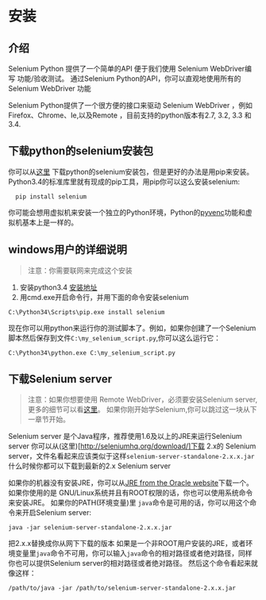 # 安装
## 介绍
Selenium Python 提供了一个简单的API 便于我们使用 Selenium WebDriver编写 功能/验收测试。
通过Selenium Python的API，你可以直观地使用所有的 Selenium WebDriver 功能

Selenium Python提供了一个很方便的接口来驱动 Selenium WebDriver ，例如 Firefox、Chrome、Ie,以及Remote
，目前支持的python版本有2.7, 3.2, 3.3 和 3.4.

## 下载python的selenium安装包
你可以从[这里](http://pypi.python.org/pypi/selenium) 下载python的selenium安装包，但是更好的办法是用pip来安装。
Python3.4的标准库里就有现成的pip工具，用pip你可以这么安装selenium:
```shell
  pip install selenium
```
你可能会想用虚拟机来安装一个独立的Python环境，Python的[pyvenc](http://docs.python.org/3.4/using/scripts.html#scripts-pyvenv)功能和虚拟机基本上是一样的。

## windows用户的详细说明
>注意：你需要联网来完成这个安装

1. 安装python3.4 [安装地址](http://www.python.org/download)
2. 用cmd.exe开启命令行，并用下面的命令安装selenium
```shell
C:\Python34\Scripts\pip.exe install selenium
```
现在你可以用python来运行你的测试脚本了。例如，如果你创建了一个Selenium脚本然后保存到文件`C:\my_selenium_script.py`,你可以这么运行它：
```shell
C:\Python34\python.exe C:\my_selenium_script.py
```
## 下载Selenium server
>注意：如果你想要使用 Remote WebDriver，必须要安装Selenium server,更多的细节可以看[这里](http://selenium-python.readthedocs.org/getting-started.html#selenium-remote-webdriver)。
>如果你刚开始学Selenium,你可以跳过这一块从下一章节开始。

Selenium server 是个Java程序，推荐使用1.6及以上的JRE来运行Selenium server
你可以从(这里)[http://seleniumhq.org/download/]下载 2.x的 Selenium server，文件名看起来应该类似于这样`selenium-server-standalone-2.x.x.jar`
什么时候你都可以下载到最新的2.x Selenium server

如果你的机器没有安装JRE，你可以从[JRE from the Oracle website](http://www.oracle.com/technetwork/java/javase/downloads/index.html)下载一个。如果你使用的是  GNU/Linux系统并且有ROOT权限的话，你也可以使用系统命令来安装JRE。
如果你的PATH(环境变量)里 `java`命令是可用的话，你可以用这个命令来开启Selenium server:
```shell
java -jar selenium-server-standalone-2.x.x.jar
```
把2.x.x替换成你从网下下载的版本
如果是一个非ROOT用户安装的JRE，或者环境变量里`java`命令不可用，你可以输入`java`命令的相对路径或者绝对路径，同样你也可以提供Selenium server的相对路径或者绝对路径。
然后这个命令看起来就像这样：
```shell
/path/to/java -jar /path/to/selenium-server-standalone-2.x.x.jar
```
